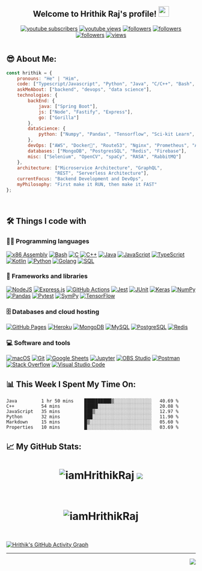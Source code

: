 <h2 align="center">
  Welcome to  Hrithik Raj's profile!
  <img src="https://media.giphy.com/media/hvRJCLFzcasrR4ia7z/giphy.gif" width="28">
</h2>

<!-- Badges template - https://github.com/badges/shields -->
<!-- YouTube Stats - https://github.com/DenverCoder1/github-readme-youtube-stats -->
<!-- View counter - https://github.com/DenverCoder1/Simple-View-Counter -->
<p align="center">
  <a href="https://www.youtube.com/channel/UClUEM1jVHhzFV0xnPh7B2SQ?sub_confirmation=1">
    <img alt="youtube subscribers" title="Subscribe to my YouTube channel" src="https://img.shields.io/youtube/channel/subscribers/UClUEM1jVHhzFV0xnPh7B2SQ?color=%23E05D44&label=SUBSCRIBE&logo=youtube&style=for-the-badge&labelColor=CE4630"/></a> 
  <a href="https://www.youtube.com/channel/UClUEM1jVHhzFV0xnPh7B2SQ">
    <img alt="youtube views" title="YouTube views" src="https://img.shields.io/youtube/channel/views/UClUEM1jVHhzFV0xnPh7B2SQ?color=%23E1AD0E&logo=youtube&style=for-the-badge&labelColor=C79600"/></a> 
  <a href="https://www.linkedin.com/in/iamhrithikraj/">
    <img alt="followers" title="Connect with me on Linked[In]" src="https://img.shields.io/badge/linkedin%20-%230077B5.svg?&style=for-the-badge&logo=linkedin&logoColor=white"/></a>
  <a href="mailto:hraj2661999@gmail.com">
    <img alt="followers" title="Mail me" src="https://img.shields.io/badge/gmail-D14836?&style=for-the-badge&logo=gmail&logoColor=white"/></a>
  <a href="https://github.com/iamHrithikRaj">
    <img alt="followers" title="Follow me on Github" src="https://img.shields.io/github/followers/iamHrithikRaj?color=236ad3&labelColor=1155ba&style=for-the-badge&logo=github&label=Follow"/></a>
  <a href="https://github.com/iamHrithikRaj">
    <img alt="views" title="GitHub profile views" src="https://komarev.com/ghpvc/?username=iamHrithikRaj&style=for-the-badge"/></a>
</p>
 
 ![]()
## 😎 About Me:

<p style="text-align: center;">
  
```javascript
const hrithik = {
    pronouns: "He" | "Him",
    code: ["Typescript/Javascript", "Python", "Java", "C/C++", "Bash", "Golang"],
    askMeAbout: ["backend", "devops", "data science"],
    technologies: {
        backEnd: {
            java: ["Spring Boot"],
            js: ["Node", "Fastify", "Express"],
            go: ["Gorilla"]
        },
        dataScience: {
            python: ["Numpy", "Pandas", "Tensorflow", "Sci-kit Learn", "Matplotlib", "Seaborn"]
        },
        devOps: ["AWS", "Docker🐳", "Route53", "Nginx", "Prometheus", "Ansible", "Jenkins"],
        databases: ["MongoDB", "PostgresSQL", "Redis", "Firebase"],
        misc: ["Selenium", "OpenCV", "spaCy", "RASA", "RabbitMQ"]
    },
    architecture: ["Microservice Architecture", "GraphQL",
                  "REST", "Serverless Architecture"],
    currentFocus: "Backend Development and DevOps",
    myPhilosophy: "First make it RUN, then make it FAST"
};
```  
</p>

<br />


## 🛠️ Things I code with

### 👨‍💻 Programming languages

<p>
    <a href="https://github.com/search?q=user%3ADenverCoder1+is%3Arepo+language%3Aassembly"><img alt="x86 Assembly" src="https://img.shields.io/badge/Assembly-525252.svg?logo=mega&logoColor=white&style=for-the-badge"></a>
    <a href="https://github.com/search?q=user%3ADenverCoder1+is%3Arepo+language%3Abash"><img alt="Bash" src="https://img.shields.io/badge/Bash-121011.svg?logo=gnu-bash&logoColor=white&style=for-the-badge"></a>
    <a href="https://github.com/search?q=user%3ADenverCoder1+is%3Arepo+language%3Ac"><img alt="C" src="https://img.shields.io/badge/C-2370ED.svg?logo=c&logoColor=white&style=for-the-badge"></a>
    <a href="https://github.com/search?q=user%3ADenverCoder1+is%3Arepo+language%3Acpp"><img alt="C++" src="https://img.shields.io/badge/C++-00599C.svg?logo=c%2B%2B&logoColor=white&style=for-the-badge"></a>
    <a href="https://github.com/search?q=user%3ADenverCoder1+is%3Arepo+language%3Ajava"><img alt="Java" src="https://img.shields.io/badge/Java-007396.svg?logo=java&logoColor=white&style=for-the-badge"></a>
    <a href="https://github.com/search?q=user%3ADenverCoder1+is%3Arepo+language%3Ajavascript"><img alt="JavaScript" src="https://img.shields.io/badge/JavaScript-F7DF1E.svg?logo=javascript&logoColor=black&style=for-the-badge"></a>
   <a href="https://github.com/search?q=user%3ADenverCoder1+is%3Arepo+language%3AtypeScript"><img alt="TypeScript" src="https://img.shields.io/badge/TypeScript-007ACC.svg?logo=typescript&logoColor=white&style=for-the-badge"></a>
    <a href="https://github.com/search?q=user%3ADenverCoder1+is%3Arepo+language%3Akotlin"><img alt="Kotlin" src="https://img.shields.io/badge/Kotlin-0095D5.svg?logo=Kotlin&logoColor=white&style=for-the-badge"></a>
    <a href="https://github.com/search?q=user%3ADenverCoder1+is%3Arepo+language%3Apython"><img alt="Python" src="https://img.shields.io/badge/Python-14354C.svg?logo=python&logoColor=white&style=for-the-badge"></a>
    <a href="https://github.com/search?q=user%3ADenverCoder1+is%3Arepo+language%3Agolang"><img alt="Golang" src="https://img.shields.io/badge/Go-00ADD8?&logo=go&logoColor=white&style=for-the-badge"></a>
    <a href="https://github.com/search?q=user%3ADenverCoder1+is%3Arepo+language%3Asql"><img alt="SQL" src="https://img.shields.io/badge/SQL-025E8C.svg?logo=amazon-dynamodb&logoColor=white&style=for-the-badge"></a>
   
</p>


### 🧰 Frameworks and libraries

<p>
  <a href="https://github.com/search?q=user%3ADenverCoder1+is%3Arepo+language%3Ajavascript"><img alt="NodeJS" src="https://img.shields.io/badge/Node.js-43853D.svg?logo=node.js&logoColor=white&style=for-the-badge"></a>
    <a href="#"><img alt="Express.js" src="https://img.shields.io/badge/Express.js-404d59.svg?logo=express&logoColor=white&style=for-the-badge"></a>
    <a href="#"><img alt="GitHub Actions" src="https://img.shields.io/badge/GitHub%20Actions-2671E5.svg?logo=github%20actions&logoColor=white&style=for-the-badge"></a>
    <a href="#"><img alt="Jest" src="https://img.shields.io/badge/Jest-C21325.svg?logo=jest&logoColor=white&style=for-the-badge"></a>
    <a href="#"><img alt="JUnit" src="https://img.shields.io/badge/JUnit-25A162.svg?logo=cachet&logoColor=white&style=for-the-badge"></a>
    <a href="#"><img alt="Keras" src="https://img.shields.io/badge/Keras-D00000.svg?logo=Keras&logoColor=white&style=for-the-badge"></a>
    <a href="#"><img alt="NumPy" src="https://img.shields.io/badge/Numpy-013243.svg?logo=numpy&logoColor=white&style=for-the-badge"></a>
    <a href="#"><img alt="Pandas" src="https://img.shields.io/badge/Pandas-150458.svg?logo=pandas&logoColor=white&style=for-the-badge"></a>
    <a href="#"><img alt="Pytest" src="https://img.shields.io/badge/Pytest-0A9EDC.svg?logo=pytest&logoColor=white&style=for-the-badge"></a>
    <a href="#"><img alt="SymPy" src="https://img.shields.io/badge/Sympy-3B5526.svg?logo=sympy&logoColor=white&style=for-the-badge"></a>
    <a href="#"><img alt="TensorFlow" src="https://img.shields.io/badge/TensorFlow-FF6F00.svg?logo=TensorFlow&logoColor=white&style=for-the-badge"></a>
      
</p>

### 🗄️ Databases and cloud hosting

<p>
    <a href="#"><img alt="GitHub Pages" src="https://img.shields.io/badge/GitHub%20Pages-327FC7.svg?logo=github&logoColor=white&style=for-the-badge"></a>
    <a href="#"><img alt="Heroku" src="https://img.shields.io/badge/Heroku-430098.svg?logo=heroku&logoColor=white&style=for-the-badge"></a>
    <a href="#"><img alt="MongoDB" src ="https://img.shields.io/badge/MongoDB-4ea94b.svg?logo=mongodb&logoColor=white&style=for-the-badge"></a>
    <a href="#"><img alt="MySQL" src ="https://img.shields.io/badge/MySQL-000000.svg?logo=mysql&logoColor=white&style=for-the-badge"></a>
    <a href="#"><img alt="PostgreSQL" src ="https://img.shields.io/badge/PostgreSQL-316192.svg?logo=postgresql&logoColor=white&style=for-the-badge"></a>
    <a href="#"><img alt="Redis" src ="https://img.shields.io/badge/Redis-F00000.svg?logo=redis&logoColor=white&style=for-the-badge"></a>

</p>

### 💻 Software and tools

<p>
    <a href="#"><img alt="macOS" src="https://img.shields.io/badge/mac%20os-000000?logo=apple&logoColor=white&style=for-the-badge"></a>
    <a href="#"><img alt="Git" src="https://img.shields.io/badge/Git-F05033.svg?logo=git&logoColor=white&style=for-the-badge"></a>
    <a href="#"><img alt="Google Sheets" src="https://img.shields.io/badge/Google%20Sheets-34A853.svg?logo=google%20sheets&logoColor=white&style=for-the-badge"></a>
    <a href="#"><img alt="Jupyter" src="https://img.shields.io/badge/Jupyter-F37626.svg?logo=Jupyter&logoColor=white&style=for-the-badge"></a>
    <a href="#"><img alt="OBS Studio" src="https://img.shields.io/badge/-OBS%20Studio-302E31?logo=obs-studio&logoColor=white&style=for-the-badge"></a>
    <a href="#"><img alt="Postman" src="https://img.shields.io/badge/Postman-FF6C37?logo=postman&logoColor=white&style=for-the-badge"></a>
    <a href="#"><img alt="Stack Overflow" src="https://img.shields.io/badge/-Stack%20Overflow-FE7A16?logo=stack-overflow&logoColor=white&style=for-the-badge"></a>
    <a href="#"><img alt="Visual Studio Code" src="https://img.shields.io/badge/Visual%20Studio%20Code-0078d7.svg?logo=visual-studio-code&logoColor=white&style=for-the-badge"></a>
</p>



## 📊 **This Week I Spent My Time On:**

<!--START_SECTION:waka-->

```text
Java         1 hr 50 mins    ██████████▒░░░░░░░░░░░░░░   40.69 %
C++          54 mins         █████░░░░░░░░░░░░░░░░░░░░   20.08 %
JavaScript   35 mins         ███▒░░░░░░░░░░░░░░░░░░░░░   12.97 %
Python       32 mins         ███░░░░░░░░░░░░░░░░░░░░░░   11.90 %
Markdown     15 mins         █▒░░░░░░░░░░░░░░░░░░░░░░░   05.60 %
Properties   10 mins         █░░░░░░░░░░░░░░░░░░░░░░░░   03.69 %
```

<!--END_SECTION:waka-->


## 📈 **My GitHub Stats:**
<h1 align="center">  <img src="https://github-readme-stats.vercel.app/api?username=iamHrithikRaj&theme=onedark&count_private=true&show_icons=true" alt="iamHrithikRaj"> <img src="https://github-readme-streak-stats.herokuapp.com/?user=iamHrithikRaj&theme=onedark"></img> </h1>



<br>

<h1 align="center"> <img src="https://github-profile-trophy.vercel.app/?username=iamHrithikRaj&column=7&margin-w=15&theme=onedark" alt="iamHrithikRaj"> </h1>

<br>
 
<!-- https://github.com/ashutosh00710/github-readme-activity-graph -->
[![Hrithik's GitHub Activity Graph](https://activity-graph.herokuapp.com/graph?username=iamHrithikRaj&theme=xcode)](https://github.com/ashutosh00710/github-readme-activity-graph)


 
 <!--Footer-->
<hr>
<img align="right" src="https://img.shields.io/badge/Made%20with-Markdown-1f425f.svg?style=for-the-badge">
